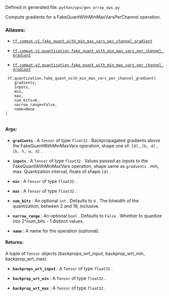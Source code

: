 Defined in generated file:  `python/ops/gen_array_ops.py` 

Compute gradients for a FakeQuantWithMinMaxVarsPerChannel operation.



### Aliases:

- [ `tf.compat.v1.fake_quant_with_min_max_vars_per_channel_gradient` ](/api_docs/python/tf/quantization/fake_quant_with_min_max_vars_per_channel_gradient)

- [ `tf.compat.v1.quantization.fake_quant_with_min_max_vars_per_channel_gradient` ](/api_docs/python/tf/quantization/fake_quant_with_min_max_vars_per_channel_gradient)

- [ `tf.compat.v2.quantization.fake_quant_with_min_max_vars_per_channel_gradient` ](/api_docs/python/tf/quantization/fake_quant_with_min_max_vars_per_channel_gradient)



```
 tf.quantization.fake_quant_with_min_max_vars_per_channel_gradient(
    gradients,
    inputs,
    min,
    max,
    num_bits=8,
    narrow_range=False,
    name=None
)
 
```



#### Args:

- **`gradients`** : A  `Tensor`  of type  `float32` .
Backpropagated gradients above the FakeQuantWithMinMaxVars operation,
shape one of:  `[d]` ,  `[b, d]` ,   `[b, h, w, d]` .

- **`inputs`** : A  `Tensor`  of type  `float32` .
Values passed as inputs to the FakeQuantWithMinMaxVars operation, shape
same as  `gradients` .
min, max: Quantization interval, floats of shape  `[d]` .

- **`min`** : A  `Tensor`  of type  `float32` .

- **`max`** : A  `Tensor`  of type  `float32` .

- **`num_bits`** : An optional  `int` . Defaults to  `8` .
The bitwidth of the quantization; between 2 and 16, inclusive.

- **`narrow_range`** : An optional  `bool` . Defaults to  `False` .
Whether to quantize into 2^num_bits - 1 distinct values.

- **`name`** : A name for the operation (optional).



#### Returns:
A tuple of  `Tensor`  objects (backprops_wrt_input, backprop_wrt_min, backprop_wrt_max).


- **`backprops_wrt_input`** : A  `Tensor`  of type  `float32` .

- **`backprop_wrt_min`** : A  `Tensor`  of type  `float32` .

- **`backprop_wrt_max`** : A  `Tensor`  of type  `float32` .

